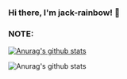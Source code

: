 ### Hi there, I'm jack-rainbow! 👋



### NOTE:

[![Anurag's github stats](https://github-readme-stats.vercel.app/api?username=jack-rainbow)](https://github.com/anuraghazra/github-readme-stats)

![Anurag's github stats](https://github-readme-stats.anuraghazra1.vercel.app/api/top-langs/?username=jack-rainbow&layout=compact)

